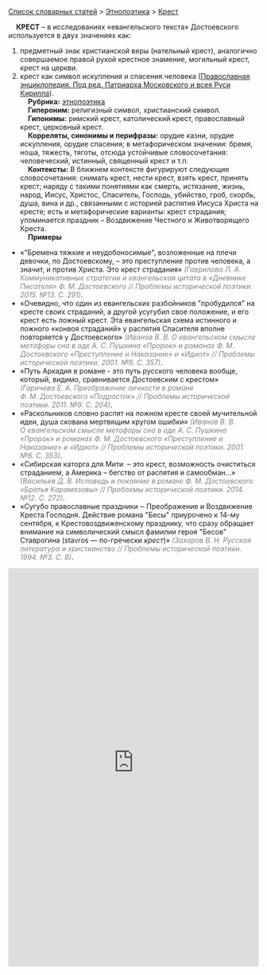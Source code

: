 <style>
st { color: Gray;
  font-style: italic;}
</style>

[Список словарных статей](https://thesaurus-dostoevsky.github.io/Thesaurus/) > [Этнопоэтика](ethnopoe.md) > [Крест](крест.md) 

&nbsp;&nbsp;&nbsp;&nbsp;**КРЕСТ** – в исследованиях «евангельского текста» Достоевского используется в двух значениях как: 
1) предметный знак христианской веры (нательный крест), аналогично совершаемое правой рукой   крестное знамение,  могильный крест, крест на церкви. 
2) крест как символ искупления и спасения человека ([Православная энциклопедия. Под ред. Патриарха Московского и всея Руси Кирилла](https://pravenc.ru)).  
&nbsp;&nbsp;&nbsp;&nbsp;**Рубрика:** [этнопоэтика](ethnopoe.md)  
&nbsp;&nbsp;&nbsp;&nbsp;**Гипероним:** религизный символ, христианский символ.  
&nbsp;&nbsp;&nbsp;&nbsp;**Гипонимы:** римский крест, католический крест, православный крест, церковный крест.  
&nbsp;&nbsp;&nbsp;&nbsp;**Корреляты, синонимы и перифразы:** орудие казни, орудие искупления, орудие спасения; в метафорическом значении:  бремя, ноша, тяжесть, тяготы, отсюда устойчивые словосочетания: человеческий, истинный, священный крест и т.п.  
&nbsp;&nbsp;&nbsp;&nbsp;**Контексты:** В ближнем контексте фигурируют следующие словосочетания: снимать крест, нести крест, взять крест, принять крест; наряду  с такими понятиями как смерть, истязание, жизнь, народ, Иисус, Христос, Спаситель, Господь, убийство, гроб, скорбь, душа, вина и др., связанными  с историей распятия Иисуса Христа на кресте; есть и  метафорические варианты:  крест страдания; упоминается праздник – Воздвижение Честного и Животворящего Креста.  <br>
&nbsp;&nbsp;&nbsp;&nbsp;**Примеры**  
* «"Бремена тяжкие и неудобоносимые", возложенные на плечи девочки, по Достоевскому, – это преступление против человека, а значит, и против Христа. Это крест страдания» <st>(Гаврилова Л. А. Коммуникативные стратегии и евангельская цитата в «Дневнике Писателя» Ф. М. Достоевского // Проблемы исторической поэтики. 2015. №13. С. 291)</st>.
* «Очевидно, что один из евангельских разбойников "пробудился" на кресте своих страданий, а другой усугубил свое положение, и его крест есть ложный крест. Эта евангельская схема истинного и ложного «конвоя страданий» у распятия Спасителя вполне повторяется у Достоевского» <st>(Иванов В. В. О евангельском смысле метафоры сна в оде А. С. Пушкина «Пророк» и романах Ф. М. Достоевского «Преступление и Наказание» и «Идиот» // Проблемы исторической поэтики. 2001. №6. С. 357)</st>.
* «Путь Аркадия в романе - это путь русского человека вообще, который, видимо, сравнивается Достоевским с крестом» <st>(Гаричева Е. А. Преображение личности в романе Ф. М. Достоевского «Подросток» // Проблемы исторической поэтики. 2011. №9. С. 204)</st>.
* «Раскольников словно распят на ложном кресте своей мучительной идеи, душа скована мертвящим кругом ошибки» <st>(Иванов В. В. О евангельском смысле метафоры сна в оде А. С. Пушкина «Пророк» и романах Ф. М. Достоевского «Преступление и Наказание» и «Идиот» // Проблемы исторической поэтики. 2001. №6. С. 353)</st>.
* «Сибирская каторга для Мити  – это крест, возможность очиститься страданием, а Америка – бегство от распятия и самообман…» <st>(Васильев Д. В. Исповедь и покаяние в романе Ф. М. Достоевского «Братья Карамазовы» // Проблемы исторической поэтики. 2014. №12. С. 272)</st>.
* «Сугубо православные праздники ‒ Преображение и Воздвижение Креста Господня. Действие романа "Бесы" приурочено к 14-му сентября, к Крестовоздвиженскому празднику, что сразу обращает внимание на символический смысл фамилии героя "Бесов" Ставрогина (stavros — по-гречески *крест*)» <st>(Захаров В. Н. Русская литература и христианство // Проблемы исторической поэтики. 1994. №3. С. 8)</st>.  

<iframe src="https://thesaurus-dostoevsky.github.io/nk/крест.html" style="border:0px;width:100%;height:800px" allowfullscreen="true" webkitallowfullscreen="true" mozallowfullscreen="true">
